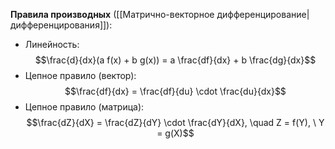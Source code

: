 **Правила производных** ([[Матрично-векторное дифференцирование|дифференцирования]]):
- Линейность:
  $$\frac{d}{dx}(a f(x) + b g(x)) = a \frac{df}{dx} + b \frac{dg}{dx}$$
- Цепное правило (вектор):
  $$\frac{df}{dx} = \frac{df}{du} \cdot \frac{du}{dx}$$
- Цепное правило (матрица):
  $$\frac{dZ}{dX} = \frac{dZ}{dY} \cdot \frac{dY}{dX}, \quad Z = f(Y), \ Y = g(X)$$